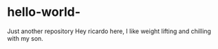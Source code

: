 # hello-world-
Just another repository 
Hey ricardo here, I like weight lifting and chilling with my son.
